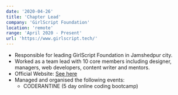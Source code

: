 ```yaml
---
date: '2020-04-26'
title: 'Chapter Lead'
company: 'GirlScript Foundation'
location: 'remote'
range: 'April 2020 - Present'
url: 'https://www.girlscript.tech/'
---
```


- Responsible for leading GirlScript Foundation in Jamshedpur city.
- Worked as a team lead with 10 core members including designer, managers, web developers, content writer and mentors.
- Official Website: [See here](https://girlscript-jamshedpur.github.io/)
- Managed and organised the following events:
  - CODERANTINE (5 day online coding bootcamp)
